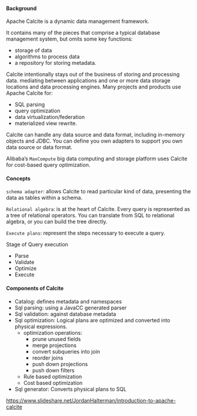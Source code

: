 #### Background
Apache Calcite is a dynamic data management framework.

It contains many of the pieces that comprise a typical database management system, but omits some key functions:
- storage of data
- algorithms to process data
- a repository for storing metadata.

Calcite intentionally stays out of the business of storing and processing data. mediating between applications and one or more data storage locations and data processing engines. Many projects and products use Apache Calcite for:
- SQL parsing
- query optimization
- data virtualization/federation
- materialized view rewrite.

Calcite can handle any data source and data format, including in-memory objects and JDBC. You can define you own adapters to support you own data source or data format.

Alibaba’s `MaxCompute` big data computing and storage platform uses Calcite for cost-based query optimization.

#### Concepts
`schema adapter`: allows Calcite to read particular kind of data, presenting the data as tables within a schema.

`Relational algebra`:  is at the heart of Calcite. Every query is represented as a tree of relational operators. You can translate from SQL to relational algebra, or you can build the tree directly.

`Execute plans`: represent the steps necessary to execute a query.

Stage of Query execution
- Parse
- Validate
- Optimize
- Execute

#### Components of Calcite
- Catalog: defines metadata and namespaces
- Sql parsing: using a JavaCC generated parser
- Sql validation: against database metadata
- Sql optimization: Logical plans are optimized and converted into physical expressions.
    - optimization operations:
        - prune unused fields
        - merge projections
        - convert subqueries into join
        - reorder joins
        - push down projections
        - push down filters
    - Rule based optimization
    - Cost based optimization
- Sql generator: Converts physical plans to SQL

https://www.slideshare.net/JordanHalterman/introduction-to-apache-calcite

